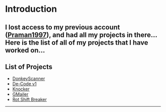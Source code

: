 # Introduction
I lost access to my previous account ([Praman1997](https://github.com/Praman1997)), and had all my projects in there... <br/>
Here is the list of all of my projects that I have worked on...
---
## List of Projects
* [DonkeyScanner](https://github.com/Praman1997/DonkeyScanner)
* [De-Code v1](https://github.com/Praman1997/De-Code-v1)
* [Knocker](https://github.com/Praman1997/Knocker)
* [GMailer](https://github.com/Praman1997/GMailer)
* [Rot Shift Breaker](https://github.com/Praman1997/ROTShiftBreaker)
---
